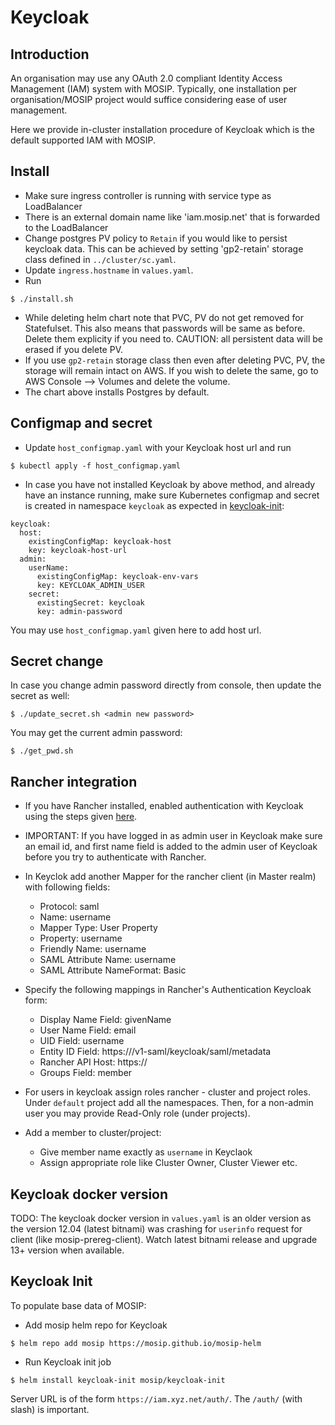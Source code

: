 # Keycloak
## Introduction
An organisation may use any OAuth 2.0 compliant Identity Access Management (IAM) system with MOSIP.  Typically, one installation per organisation/MOSIP project would suffice considering ease of user management.

Here we provide in-cluster installation procedure of Keycloak which is the default supported IAM with MOSIP.

## Install
* Make sure ingress controller is running with service type as LoadBalancer
* There is an external domain name like 'iam.mosip.net' that is forwarded to the LoadBalancer
* Change postgres PV policy to `Retain` if you would like to persist keycloak data. This can be achieved by setting 'gp2-retain' storage class defined in `../cluster/sc.yaml`.
* Update `ingress.hostname` in `values.yaml`.
* Run
```
$ ./install.sh
```
* While deleting helm chart note that PVC, PV do not get removed for Statefulset. This also means that passwords will be same as before.  Delete them explicity if you need to. CAUTION: all persistent data will be erased if you delete PV.
* If you use `gp2-retain` storage class then even after deleting PVC, PV, the storage will remain intact on AWS. If you wish to delete the same, go to AWS Console --> Volumes and delete the volume.
* The chart above installs Postgres by default. 

## Configmap and secret
* Update `host_configmap.yaml` with your Keycloak host url and run
```
$ kubectl apply -f host_configmap.yaml
```
* In case you have not installed Keycloak by above method, and already have an instance running, make sure Kubernetes configmap and secret is created in namespace `keycloak` as expected in [keycloak-init](https://github.com/mosip/mosip-helm/blob/develop/charts/keycloak-init/values.yaml):
```
keycloak:
  host:
    existingConfigMap: keycloak-host
    key: keycloak-host-url
  admin:
    userName:
      existingConfigMap: keycloak-env-vars
      key: KEYCLOAK_ADMIN_USER
    secret:
      existingSecret: keycloak
      key: admin-password
```
You may use `host_configmap.yaml` given here to add host url.

## Secret change
In case you change admin password directly from console, then update the secret as well:
```
$ ./update_secret.sh <admin new password>
```
You may get the current admin password:
```
$ ./get_pwd.sh
```
## Rancher integration

* If you have Rancher installed, enabled authentication with Keycloak using the steps given [here](https://rancher.com/docs/rancher/v2.5/en/admin-settings/authentication/keycloak/).
* IMPORTANT: If you have logged in as admin user in Keycloak make sure an email id, and first name field is added to the admin user of Keycloak before you try to authenticate with Rancher. 
* In Keyclok add another Mapper for the rancher client (in Master realm) with following fields:
  * Protocol: saml
  * Name: username
  * Mapper Type: User Property
  * Property: username 
  * Friendly Name: username
  * SAML Attribute Name: username
  * SAML Attribute NameFormat: Basic

* Specify the following mappings in Rancher's Authentication Keycloak form:
  * Display Name Field: givenName
  * User Name Field: email
  * UID Field: username
  * Entity ID Field: https://<your rancher domain>/v1-saml/keycloak/saml/metadata
  * Rancher API Host: https://<your rancher domain>
  * Groups Field: member
* For users in keycloak assign roles rancher - cluster and project roles.  Under `default` project add all the namespaces. Then, for a non-admin user you may provide Read-Only role (under projects).
* Add a member to cluster/project:
  * Give member name exactly as `username` in Keyclaok
  * Assign appropriate role like Cluster Owner, Cluster Viewer etc.

## Keycloak docker version
TODO: The keycloak docker version in `values.yaml` is an older version as the version 12.04 (latest bitnami) was crashing for `userinfo` request for client (like mosip-prereg-client). Watch latest bitnami release and upgrade 13+ version when available.

## Keycloak Init
To populate base data of MOSIP:
* Add mosip helm repo for Keycloak 
```
$ helm repo add mosip https://mosip.github.io/mosip-helm 
```
* Run Keycloak init job
```
$ helm install keycloak-init mosip/keycloak-init
```
Server URL is of the form `https://iam.xyz.net/auth/`.  The `/auth/` (with slash) is important.


